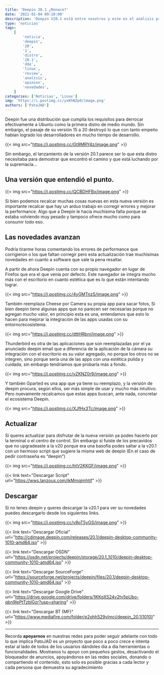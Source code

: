 ```yaml
---
title: 'Deepin 20.1 ¿Renace?'
date: '2021-01-04 09:10:00'
description: 'Deepin V20.1 está entre nosotros y este es el análisis preliminar de las novedades presentadas por la web de Deepin.'
type: 'noticias'
tags:
    [
        'noticia',
        'deepin',
        '20',
        '1',
        'distro',
        '20.1',
        'dde',
        'linux',
        'review',
        'analisis',
        'opinion',
        'novedades',
    ]
categories: ['Noticias', 'Linux']
img: 'https://i.postimg.cc/yxKhNZp0/image.png'
authors: ['PatoJAD']
---
```


Deepin fue una distribución que cumplía los requisitos para derrocar efectivamente a Ubuntu como la primera distro de medio mundo. Sin embargo, el pasaje de su versión 15 a 20 destruyó lo que con tanto empeño habían logrado los desarrolladores en mucho tiempo de desarrollo.

{{< img src="https://i.postimg.cc/Gt9MRY4z/image.png" >}}

Sin embargo, el lanzamiento de la versión 20.1 parece ser lo que esta distro necesitaba para demostrar que encontró el camino y que está luchando por la supremacía…

## Una versión que entendió el punto.

{{< img src="https://i.postimg.cc/QCBDHFBx/image.png" >}}

Si bien podemos recalcar muchas cosas nuevas en esta nueva versión es importante recalcar que hay un arduo trabajo en corregir errores y mejorar la performance. Algo que a Deepin le hacía muchísima falta porque se estaba volviendo muy pesado y tampoco ofrece mucho como para consumir todo eso.

## Las novedades avanzan

Podría tirarme horas comentando los errores de performance que corrigieron o los que faltan corregir pero esta actualización trae muchísimas novedades en cuanto a software que vale la pena resaltar.

A partir de ahora Deepin cuenta con su propio navegador en lugar de Firefox que era el que venía por defecto. Este navegador se integra mucho más con el escritorio en cuanto estética que es lo que están intentando lograr.

{{< img src="https://i.postimg.cc/4yGMTnzS/image.png" >}}

También reemplaza Cheese por Camera su propia app para sacar fotos, Si bien deepin tiene algunas apps que no parecen ser necesarias porque no agregan mucho valor, en principio esta es una, entendamos que esto lo hacen para mejorar la integración de las apps usadas con su entorno/ecosistema.

{{< img src="https://i.postimg.cc/dttHRbnr/image.png" >}}

Thunderbird es otra de las aplicaciones que son reemplazadas por el ya anunciado deepin email que a diferencia de la aplicación de la cámara su integración con el escritorio es su valor agregado, no porque los otros no se integren, sino porque sería una de las apps con una estética pulida y cuidada, sin embargo tendríamos que probarla más a fondo.

{{< img src="https://i.postimg.cc/vZKNZ0r9/image.png" >}}

Y también Gparted es una app que ya tiene su reemplazo, y la versión de deepin procura, según ellos, ser más simple de usar y mucho más intuitivo. Pero nuevamente recalcamos que estas apps buscan, ante nada, concretar el ecosistema Deepin.

{{< img src="https://i.postimg.cc/XJfHx3Tc/image.png" >}}

## Actualizar

Si queres actualizar para disfrutar de la nueva versión ya podes hacerlo por la terminal o el centro de control. Sin embargo si fuiste de los precavidos que no upgradeaste a la v20 porque era una basofia podes saltar a la v20.1 con un hermoso script que sugiere la misma web de deepin (En el caso de pedir contraseña es “deepin”)

{{< img src="https://i.postimg.cc/htV2KKGF/image.png" >}}

{{< link text="Descargar Script" url="https://wws.lanzous.com/ikMmqjmhtif" >}}

## Descargar

Si no tenes deepin y queres descargar la v20.1 para ver su novedades puedes descargarlo desde los siguientes links.

{{< img src="https://i.postimg.cc/v8pT5yGS/image.png" >}}

{{< link text="Descargar Oficial" url="http://cdimage.deepin.com/releases/20.1/deepin-desktop-community-1010-amd64.iso" >}}

{{< link text="Descargar OSDN" url="https://osdn.net/projects/deepin/storage/20.1_1010/deepin-desktop-community-1010-amd64.iso" >}}

{{< link text="Descargar SourceForge" url="https://sourceforge.net/projects/deepin/files/20.1/deepin-desktop-community-1010-amd64.iso" >}}

{{< link text="Descargar Google Drive" url="https://drive.google.com/drive/folders/1KKgXS24v2ty5pUbo-qbn9IePtTzblGzr?usp=sharing" >}}

{{< link text="Descargar BT (MF)" url="https://www.mediafire.com/folder/e2ohh529vlmcj/deepin_20.1(1010)" >}}

---

Recorda **apoyarnos** en nuestras redes para poder seguir adelante con todo lo que implica PatoJAD es un proyecto que poco a poco crece e intenta estar al lado de todos de los usuarios dándoles dia a dia herramientas o funcionalidades. Mostranos tu apoyo con pequeños gestos, desactivando el bloqueador de anuncios, apoyándonos en las redes sociales, donando o compartiendo el contenido, esto solo es posible gracias a cada lector y cada persona que demuestra su agradecimiento
